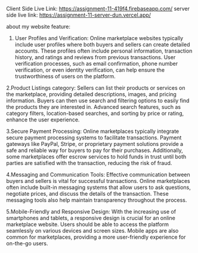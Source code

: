 Client Side Live Link: https://assignment-11-419f4.firebaseapp.com/
server side live link: https://assignment-11-server-dun.vercel.app/

about my website feature:

1. User Profiles and Verification: Online marketplace websites typically include user profiles where both buyers and sellers can create detailed accounts. These profiles often include personal information, transaction history, and ratings and reviews from previous transactions. User verification processes, such as email confirmation, phone number verification, or even identity verification, can help ensure the trustworthiness of users on the platform.

2.Product Listings category: Sellers can list their products or services on the marketplace, providing detailed descriptions, images, and pricing information. Buyers can then use search and filtering options to easily find the products they are interested in. Advanced search features, such as category filters, location-based searches, and sorting by price or rating, enhance the user experience.

3.Secure Payment Processing: Online marketplaces typically integrate secure payment processing systems to facilitate transactions. Payment gateways like PayPal, Stripe, or proprietary payment solutions provide a safe and reliable way for buyers to pay for their purchases. Additionally, some marketplaces offer escrow services to hold funds in trust until both parties are satisfied with the transaction, reducing the risk of fraud.

4.Messaging and Communication Tools: Effective communication between buyers and sellers is vital for successful transactions. Online marketplaces often include built-in messaging systems that allow users to ask questions, negotiate prices, and discuss the details of the transaction. These messaging tools also help maintain transparency throughout the process.

5.Mobile-Friendly and Responsive Design: With the increasing use of smartphones and tablets, a responsive design is crucial for an online marketplace website. Users should be able to access the platform seamlessly on various devices and screen sizes. Mobile apps are also common for marketplaces, providing a more user-friendly experience for on-the-go users.
